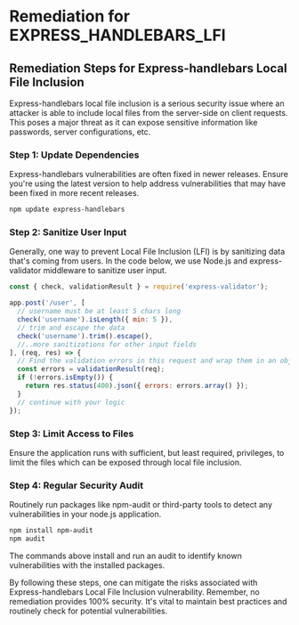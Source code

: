 # Remediation for EXPRESS_HANDLEBARS_LFI

## Remediation Steps for Express-handlebars Local File Inclusion

Express-handlebars local file inclusion is a serious security issue where an attacker is able to include local files from the server-side on client requests. This poses a major threat as it can expose sensitive information like passwords, server configurations, etc.

### Step 1: Update Dependencies

Express-handlebars vulnerabilities are often fixed in newer releases. Ensure you're using the latest version to help address vulnerabilities that may have been fixed in more recent releases.

```bash
npm update express-handlebars
```

### Step 2: Sanitize User Input

Generally, one way to prevent Local File Inclusion (LFI) is by sanitizing data that's coming from users. In the code below, we use Node.js and express-validator middleware to sanitize user input.

```javascript
const { check, validationResult } = require('express-validator');

app.post('/user', [
  // username must be at least 5 chars long
  check('username').isLength({ min: 5 }),
  // trim and escape the data
  check('username').trim().escape(),
  //..more sanitizations for other input fields
], (req, res) => {
  // Find the validation errors in this request and wrap them in an object with handy functions
  const errors = validationResult(req);
  if (!errors.isEmpty()) {
    return res.status(400).json({ errors: errors.array() });
  }
  // continue with your logic
});
```

### Step 3: Limit Access to Files

Ensure the application runs with sufficient, but least required, privileges, to limit the files which can be exposed through local file inclusion.

### Step 4: Regular Security Audit 

Routinely run packages like npm-audit or third-party tools to detect any vulnerabilities in your node.js application.

```bash
npm install npm-audit
npm audit
```
The commands above install and run an audit to identify known vulnerabilities with the installed packages.

By following these steps, one can mitigate the risks associated with Express-handlebars Local File Inclusion vulnerability. Remember, no remediation provides 100% security. It's vital to maintain best practices and routinely check for potential vulnerabilities.